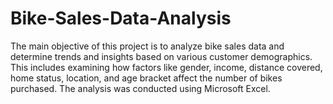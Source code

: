 # Bike-Sales-Data-Analysis
The main objective of this project is to analyze bike sales data and determine trends and insights based on various customer demographics. This includes examining how factors like gender, income, distance covered, home status, location, and age bracket affect the number of bikes purchased. The analysis was conducted using Microsoft Excel.
